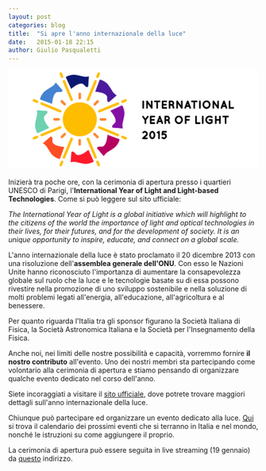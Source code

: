 ```yaml
---
layout: post
categories: blog 
title:  "Si apre l'anno internazionale della luce"
date:   2015-01-18 22:15
author: Giulio Pasqualetti
---
```


![](/img/blog/IYL.jpg)

Inizierà tra poche ore, con la cerimonia di apertura presso i quartieri UNESCO di Parigi, l'**International Year of Light and Light-based Technologies**.
Come si può leggere sul sito ufficiale:

*The International Year of Light is a global initiative which will highlight to the citizens of the world the importance of light and optical technologies in their lives, for their futures, and for the development of society. It is an unique opportunity to inspire, educate, and connect on a global scale.*

L'anno internazionale della luce è stato proclamato il 20 dicembre 2013 con una risoluzione dell'**assemblea generale dell'ONU**. Con esso le Nazioni Unite hanno riconosciuto l'importanza di aumentare la consapevolezza globale sul ruolo che la luce e le tecnologie basate su di essa possono rivestire nella promozione di uno sviluppo sostenibile e nella soluzione di molti problemi legati all'energia, all'educazione, all'agricoltura e al benessere.

Per quanto riguarda l'Italia tra gli sponsor figurano la Società Italiana di Fisica, la Società Astronomica Italiana e la Società per l'Insegnamento della Fisica.

Anche noi, nei limiti delle nostre possibilità e capacità, vorremmo fornire **il nostro contributo** all'evento. Uno dei nostri membri sta partecipando come volontario alla cerimonia di apertura e stiamo pensando di organizzare qualche evento dedicato nel corso dell'anno.

Siete incoraggiati a visitare il [sito ufficiale](http://www.light2015.org/), dove potrete trovare maggiori dettagli sull'anno internazionale della luce.

Chiunque può partecipare ed organizzare un evento dedicato alla luce. [Qui](http://www.light2015.org/Home/Event-Programme.html) si trova il calendario dei prossimi eventi che si terranno in Italia e nel mondo, nonché le istruzioni su come aggiungere il proprio.

La cerimonia di apertura può essere seguita in live streaming (19 gennaio) da [questo](mms://stream.unesco.org/live/room_1_en.wmv) indirizzo.
